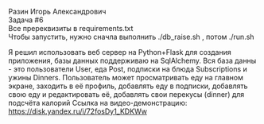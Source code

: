 Разин Игорь Александрович </br>
Задача #6 </br>
Все пререквизиты в requirements.txt </br>
Чтобы запустить, нужно сначла выполнить ./db_raise.sh , потом ./run.sh </br>

Я решил использовать веб сервер на Python+Flask для создания приложения, базы данных поддерживаю на SqlAlchemy. Вся база данны - это пользователи User, еда Post, подписки на блюда Subscriptions и ужины Dinners. Пользователь может просматривать еду на главном экране, заходить в её профиль, добавлять еду в подписки, добавлять свою еду и редактировать её, добавлять свои перекусы (dinner) для подсчёта калорий
Ссылка на видео-демонстрацию: https://disk.yandex.ru/i/72fosDy1_KDKWw
